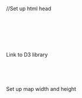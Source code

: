 
//Set up html head
<pre>
<!DOCTYPE html>
<html>
<head>
<title>Realtime Map</title>
</head>
</pre>

Link to D3 library
<pre>
<body>
<script src="https://d3js.org/d3.v4.min.js"></script>
</pre>

Set up map width and height
</pre>
<script>
	var width = 1200;
	var height = 700;
</pre>
	
	
Set up worldmap scale to browser page size (remapping functions), must use [ ] as an array
<pre>
	var x = d3.scaleLinear().domain([-180,180]).range([0, width]);
	var y = d3.scaleLinear().domain([-90,90]).range([height, 0]);
</pre>

	//Set up worldmap projection, kind of like the scale function above
	var projection = d3.geoEquirectangular()
	.scale(200)
	.rotate([0,0,0])
	.translate([width/2,height/2]);

	//This is worldmap path generator that generates SVG path data string
	var path = d3.geoPath().projection(projection);

	//Enable user to zoom map
	var zoom = d3.zoom()
	.scaleExtent([1,3])//set a boundary to zoom to 3 times bigger
	.on("zoom", zoomed)//run a function call "zoomed", define zoomed function in the end of the code
	;


	//draw svg container 
	var svg = d3.select("#content-map") //select("body") means whole browser, I only want to select content-map in my CSS grid setting
	.append("svg")
	.attr("width", width)
	.attr("height", height)
	.style("background-color", "#fff")
	;

	//tell svg container paying attention when zoom
	svg.call(zoom);

	//g stands for gounp, add a group 
	var g = d3.select("svg")
	.append("g")

	//draw ocean shape
	g.append("path")
	.datum({type:"Sphere"})//use a single dataset called Sphere, provided by d3
	.attr("id", "sphere")//style ocean color above
	.attr("d", path)// use path generator to build it
	;

	//draw worldmap
	d3.json("worldmap.json", function(error, geojson) {


		   g.selectAll(path.country)
			    .data(geojson.features)
			    .enter()
			    .append("path")
			    .attr("d", path)
			    .classed("country", true)
			    ;
		;

	//draw graticule
		var graticule = d3.geoGraticule().step([50,50]);//step() sets grid. 10 degree each line 
		g.append("path")
		.datum(graticule) //datum means single value of data, the data is coming from graticule
		.attr("d", path) //path refers to path generator we created! Ask path generator to draw
		.classed("grat", true)
		;
	});

</pre>
